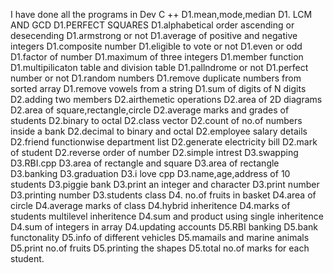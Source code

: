 I have done all the programs in Dev C ++
D1.mean,mode,median
D1. LCM AND GCD
D1.PERFECT SQUARES
D1.alphabetical order ascending or desecending
D1.armstrong or not
D1.average of positive and negative integers
D1.composite number
D1.eligible to vote or not
D1.even or odd
D1.factor of number
D1.maximum of three integers
D1.member function
D1.multipilicaton table and division table
D1.pallndrome or not
D1.perfect number or not
D1.random numbers
D1.remove duplicate numbers from sorted array
D1.remove vowels from a string
D1.sum of digits of N digits
D2.adding two members
D2.airthemetic operations
D2.area of 2D diagrams
D2.area of square,rectangle,circle
D2.average marks and grades of students
D2.binary to octal
D2.class vector
D2.count of no.of numbers inside a bank
D2.decimal to binary and octal
D2.employee salary details
D2.friend functionwise department list
D2.generate electricity bill
D2.mark of student
D2.reverse order of number
D2.simple intrest
D3.swapping
D3.RBI.cpp
D3.area of rectangle and square
D3.area of rectangle
D3.banking
D3.graduation
D3.i love cpp
D3.name,age,address of 10 students
D3.piggie bank
D3.print an integer and character
D3.print number
D3.printing number
D3.students class
D4. no.of fruits in basket
D4.area of circle
D4.average marks of class
D4.hybrid inheritence
D4.marks of students multilevel inheritence
D4.sum and product using single inheritence
D4.sum of integers in array
D4.updating accounts
D5.RBI banking
D5.bank functonality
D5.info of different vehicles
D5.mamails and marine animals
D5.print no.of fruits
D5.printing the shapes
D5.total no.of marks for each student.


 

